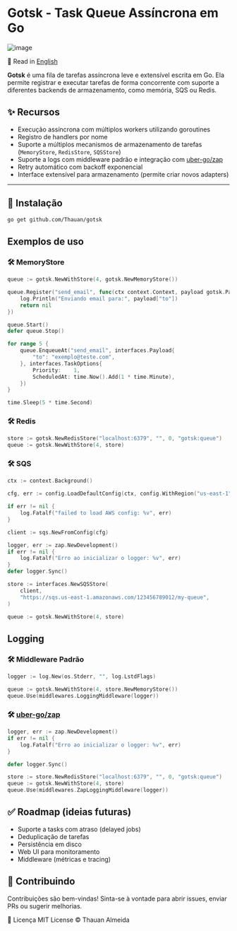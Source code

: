 # Gotsk - Task Queue Assíncrona em Go

![image](https://github.com/user-attachments/assets/243eeab3-173d-4d61-8048-82dffdcc74c6)

📖 Read in [English](./README.en.md)

**Gotsk** é uma fila de tarefas assíncrona leve e extensível escrita em Go. Ela permite registrar e executar tarefas de forma concorrente com suporte a diferentes backends de armazenamento, como memória, SQS ou Redis.

## ✨ Recursos

- Execução assíncrona com múltiplos workers utilizando goroutines
- Registro de handlers por nome
- Suporte a múltiplos mecanismos de armazenamento de tarefas (`MemoryStore`, `RedisStore`, `SQSStore`)
- Suporte a logs com middleware padrão e integração com [uber-go/zap](https://github.com/uber-go/zap)
- Retry automático com backoff exponencial
- Interface extensível para armazenamento (permite criar novos adapters)

---

## 🚀 Instalação

```bash
go get github.com/Thauan/gotsk
```

## Exemplos de uso

### 🛠️ MemoryStore

```go
queue := gotsk.NewWithStore(4, gotsk.NewMemoryStore())

queue.Register("send_email", func(ctx context.Context, payload gotsk.Payload) error {
	log.Println("Enviando email para:", payload["to"])
	return nil
})

queue.Start()
defer queue.Stop()

for range 5 {
	queue.EnqueueAt("send_email", interfaces.Payload{
		"to": "exemplo@teste.com",
	}, interfaces.TaskOptions{
		Priority:    1,
		ScheduledAt: time.Now().Add(1 * time.Minute),
	})
}

time.Sleep(5 * time.Second)
```

### 🛠️ Redis

```go
store := gotsk.NewRedisStore("localhost:6379", "", 0, "gotsk:queue")
queue := gotsk.NewWithStore(4, store)
```

### 🛠️ SQS

```go
ctx := context.Background()

cfg, err := config.LoadDefaultConfig(ctx, config.WithRegion("us-east-1"))

if err != nil {
	log.Fatalf("failed to load AWS config: %v", err)
}

client := sqs.NewFromConfig(cfg)

logger, err := zap.NewDevelopment()
if err != nil {
	log.Fatalf("Erro ao inicializar o logger: %v", err)
}
defer logger.Sync()

store := interfaces.NewSQSStore(
	client,
	"https://sqs.us-east-1.amazonaws.com/123456789012/my-queue",
)

queue := gotsk.NewWithStore(4, store)
```

## Logging

### 🛠️ Middleware Padrão

```go
logger := log.New(os.Stderr, "", log.LstdFlags)

queue := gotsk.NewWithStore(4, store.NewMemoryStore())
queue.Use(middlewares.LoggingMiddleware(logger))
```

### 🛠️ [uber-go/zap](https://github.com/uber-go/zap)

```go
logger, err := zap.NewDevelopment()
if err != nil {
	log.Fatalf("Erro ao inicializar o logger: %v", err)
}

defer logger.Sync()

store := store.NewRedisStore("localhost:6379", "", 0, "gotsk:queue")
queue := gotsk.NewWithStore(4, store)
queue.Use(middlewares.ZapLoggingMiddleware(logger))
```

## ✅ Roadmap (ideias futuras)

- Suporte a tasks com atraso (delayed jobs)
- Deduplicação de tarefas
- Persistência em disco
- Web UI para monitoramento
- Middleware (métricas e tracing)

## 🤝 Contribuindo

Contribuições são bem-vindas! Sinta-se à vontade para abrir issues, enviar PRs ou sugerir melhorias.

📄 Licença
MIT License © Thauan Almeida
